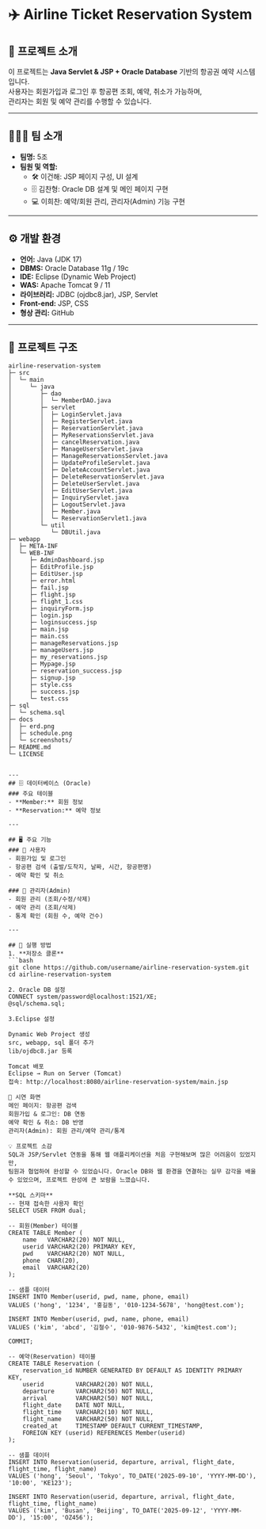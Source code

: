 # ✈️ Airline Ticket Reservation System

## 📌 프로젝트 소개
이 프로젝트는 **Java Servlet & JSP + Oracle Database** 기반의 항공권 예약 시스템입니다.  
사용자는 회원가입과 로그인 후 항공편 조회, 예약, 취소가 가능하며,  
관리자는 회원 및 예약 관리를 수행할 수 있습니다.

---

## 👨‍👩‍👦 팀 소개
- **팀명:** 5조
- **팀원 및 역할:**
  - 🛠️ 이건해: JSP 페이지 구성, UI 설계
  - 🗄️ 김찬형: Oracle DB 설계 및 메인 페이지 구현
  - 💻 이희찬: 예약/회원 관리, 관리자(Admin) 기능 구현

---

## ⚙️ 개발 환경
- **언어:** Java (JDK 17)
- **DBMS:** Oracle Database 11g / 19c
- **IDE:** Eclipse (Dynamic Web Project)
- **WAS:** Apache Tomcat 9 / 11
- **라이브러리:** JDBC (ojdbc8.jar), JSP, Servlet
- **Front-end:** JSP, CSS
- **형상 관리:** GitHub

---

## 📂 프로젝트 구조
```text
airline-reservation-system
├─ src
│  └─ main
│     └─ java
│        ├─ dao
│        │  └─ MemberDAO.java
│        ├─ servlet
│        │  ├─ LoginServlet.java
│        │  ├─ RegisterServlet.java
│        │  ├─ ReservationServlet.java
│        │  ├─ MyReservationsServlet.java
│        │  ├─ cancelReservation.java
│        │  ├─ ManageUsersServlet.java
│        │  ├─ ManageReservationsServlet.java
│        │  ├─ UpdateProfileServlet.java
│        │  ├─ DeleteAccountServlet.java
│        │  ├─ DeleteReservationServlet.java
│        │  ├─ DeleteUserServlet.java
│        │  ├─ EditUserServlet.java
│        │  ├─ InquiryServlet.java
│        │  ├─ LogoutServlet.java
│        │  ├─ Member.java
│        │  └─ ReservationServlet1.java
│        └─ util
│           └─ DBUtil.java
├─ webapp
│  ├─ META-INF
│  └─ WEB-INF
│     ├─ AdminDashboard.jsp
│     ├─ EditProfile.jsp
│     ├─ EditUser.jsp
│     ├─ error.html
│     ├─ fail.jsp
│     ├─ flight.jsp
│     ├─ flight_1.css
│     ├─ inquiryForm.jsp
│     ├─ login.jsp
│     ├─ loginsuccess.jsp
│     ├─ main.jsp
│     ├─ main.css
│     ├─ manageReservations.jsp
│     ├─ manageUsers.jsp
│     ├─ my_reservations.jsp
│     ├─ Mypage.jsp
│     ├─ reservation_success.jsp
│     ├─ signup.jsp
│     ├─ style.css
│     ├─ success.jsp
│     └─ test.css
├─ sql
│  └─ schema.sql
├─ docs
│  ├─ erd.png
│  ├─ schedule.png
│  └─ screenshots/
├─ README.md
└─ LICENSE


---
## 🗄️ 데이터베이스 (Oracle)
### 주요 테이블
- **Member:** 회원 정보
- **Reservation:** 예약 정보

---

## 🖥️ 주요 기능
### 👤 사용자
- 회원가입 및 로그인
- 항공편 검색 (출발/도착지, 날짜, 시간, 항공편명)
- 예약 확인 및 취소

### 🔑 관리자(Admin)
- 회원 관리 (조회/수정/삭제)
- 예약 관리 (조회/삭제)
- 통계 확인 (회원 수, 예약 건수)

---

## 🚀 실행 방법
1. **저장소 클론**
```bash
git clone https://github.com/username/airline-reservation-system.git
cd airline-reservation-system

2. Oracle DB 설정
CONNECT system/password@localhost:1521/XE;
@sql/schema.sql;

3.Eclipse 설정

Dynamic Web Project 생성
src, webapp, sql 폴더 추가
lib/ojdbc8.jar 등록

Tomcat 배포
Eclipse → Run on Server (Tomcat)
접속: http://localhost:8080/airline-reservation-system/main.jsp

🎥 시연 화면
메인 페이지: 항공편 검색
회원가입 & 로그인: DB 연동
예약 확인 & 취소: DB 반영
관리자(Admin): 회원 관리/예약 관리/통계

💡 프로젝트 소감
SQL과 JSP/Servlet 연동을 통해 웹 애플리케이션을 처음 구현해보며 많은 어려움이 있었지만,
팀원과 협업하여 완성할 수 있었습니다. Oracle DB와 웹 환경을 연결하는 실무 감각을 배울 수 있었으며, 프로젝트 완성에 큰 보람을 느꼈습니다.

**SQL 스키마**
-- 현재 접속한 사용자 확인
SELECT USER FROM dual;

-- 회원(Member) 테이블
CREATE TABLE Member (
    name   VARCHAR2(20) NOT NULL,
    userid VARCHAR2(20) PRIMARY KEY,
    pwd    VARCHAR2(20) NOT NULL,
    phone  CHAR(20),
    email  VARCHAR2(20)
);

-- 샘플 데이터
INSERT INTO Member(userid, pwd, name, phone, email)
VALUES ('hong', '1234', '홍길동', '010-1234-5678', 'hong@test.com');

INSERT INTO Member(userid, pwd, name, phone, email)
VALUES ('kim', 'abcd', '김철수', '010-9876-5432', 'kim@test.com');

COMMIT;

-- 예약(Reservation) 테이블
CREATE TABLE Reservation (
    reservation_id NUMBER GENERATED BY DEFAULT AS IDENTITY PRIMARY KEY,
    userid         VARCHAR2(20) NOT NULL,
    departure      VARCHAR2(50) NOT NULL,
    arrival        VARCHAR2(50) NOT NULL,
    flight_date    DATE NOT NULL,
    flight_time    VARCHAR2(10) NOT NULL,
    flight_name    VARCHAR2(50) NOT NULL,
    created_at     TIMESTAMP DEFAULT CURRENT_TIMESTAMP,
    FOREIGN KEY (userid) REFERENCES Member(userid)
);

-- 샘플 데이터
INSERT INTO Reservation(userid, departure, arrival, flight_date, flight_time, flight_name)
VALUES ('hong', 'Seoul', 'Tokyo', TO_DATE('2025-09-10', 'YYYY-MM-DD'), '10:00', 'KE123');

INSERT INTO Reservation(userid, departure, arrival, flight_date, flight_time, flight_name)
VALUES ('kim', 'Busan', 'Beijing', TO_DATE('2025-09-12', 'YYYY-MM-DD'), '15:00', 'OZ456');
